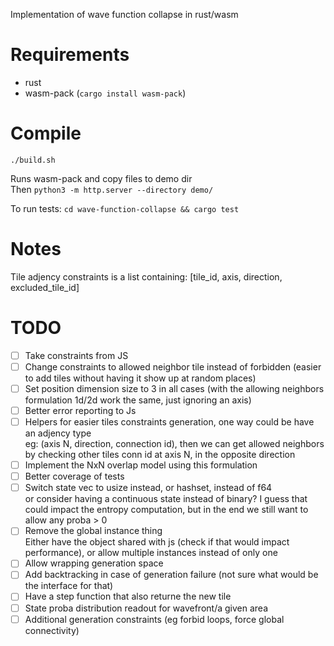 Implementation of wave function collapse in rust/wasm

# Requirements

- rust
- wasm-pack (`cargo install wasm-pack`)

# Compile

`./build.sh`

Runs wasm-pack and copy files to demo dir  
Then
`python3 -m http.server --directory demo/`

To run tests:
`cd wave-function-collapse && cargo test`


# Notes

Tile adjency constraints is a list containing:
[tile_id, axis, direction, excluded_tile_id]

# TODO

- [ ] Take constraints from JS
- [ ] Change constraints to allowed neighbor tile instead of forbidden (easier to add tiles without having it show up at random places)
- [ ] Set position dimension size to 3 in all cases (with the allowing neighbors formulation 1d/2d work the same, just ignoring an axis)
- [ ] Better error reporting to Js
- [ ] Helpers for easier tiles constraints generation, one way could be have an adjency type  
    eg: (axis N, direction, connection id), then we can get allowed neighbors by checking other tiles conn id at axis N, in the opposite direction
- [ ] Implement the NxN overlap model using this formulation
- [ ] Better coverage of tests
- [ ] Switch state vec to usize instead, or hashset, instead of f64  
    or consider having a continuous state instead of binary? I guess that could impact the entropy computation, but in the end we still want to allow any proba > 0
- [ ] Remove the global instance thing  
    Either have the object shared with js (check if that would impact performance), or allow multiple instances instead of only one
- [ ] Allow wrapping generation space
- [ ] Add backtracking in case of generation failure (not sure what would be the interface for that)
- [ ] Have a step function that also returne the new tile
- [ ] State proba distribution readout for wavefront/a given area
- [ ] Additional generation constraints (eg forbid loops, force global connectivity)